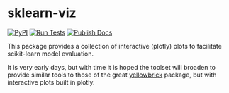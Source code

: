 # sklearn-viz
[![PyPI](https://img.shields.io/pypi/v/sklearn-viz.svg?logo=python&logoColor=white)](https://pypi.org/project/sklearn-viz/)
[![Run Tests](https://github.com/Elphick/sklearn-viz/actions/workflows/poetry_build_and_test.yml/badge.svg?branch=main)](https://github.com/Elphick/sklearn-viz/actions/workflows/poetry_build_and_test.yml)
[![Publish Docs](https://github.com/Elphick/sklearn-viz/actions/workflows/poetry_sphinx_docs_to_gh_pages.yml/badge.svg?branch=main)](https://github.com/Elphick/sklearn-viz/actions/workflows/poetry_sphinx_docs_to_gh_pages.yml)

This package provides a collection of interactive (plotly) plots to facilitate scikit-learn model evaluation.

It is very early days, but with time it is hoped the toolset will broaden to provide similar tools to those of the
great [yellowbrick](https://www.scikit-yb.org/en/latest/) package, but with interactive plots built in plotly.


